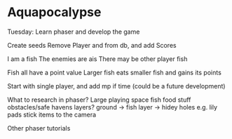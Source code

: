 # Aquapocalypse

Tuesday:
Learn phaser and develop the game

Create seeds
Remove Player and  from db, and add Scores


I am a fish
The enemies are ais
There may be other player fish

Fish all have a point value
Larger fish eats smaller fish and gains its points

Start with single player, and add mp if time (could be a future development)

What to research in phaser?
Large playing space
fish food stuff
obstacles/safe havens
layers?
ground -> fish layer -> hidey holes e.g. lily pads
stick items to the camera

Other phaser tutorials